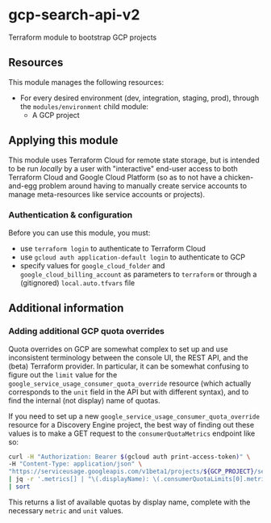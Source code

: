 # gcp-search-api-v2
Terraform module to bootstrap GCP projects

## Resources
This module manages the following resources:
- For every desired environment (dev, integration, staging, prod), through the `modules/environment`
  child module:
  - A GCP project

## Applying this module
This module uses Terraform Cloud for remote state storage, but is intended to be run *locally* by a
user with "interactive" end-user access to both Terraform Cloud and Google Cloud Platform (so as to
not have a chicken-and-egg problem around having to manually create service accounts to manage
meta-resources like service accounts or projects).

### Authentication & configuration
Before you can use this module, you must:
- use `terraform login` to authenticate to Terraform Cloud
- use `gcloud auth application-default login` to authenticate to GCP
- specify values for `google_cloud_folder` and `google_cloud_billing_account` as parameters to
  `terraform` or through a (gitignored) `local.auto.tfvars` file

## Additional information
### Adding additional GCP quota overrides
Quota overrides on GCP are somewhat complex to set up and use inconsistent terminology between the
console UI, the REST API, and the (beta) Terraform provider. In particular, it can be somewhat
confusing to figure out the `limit` value for the `google_service_usage_consumer_quota_override`
resource (which actually corresponds to the `unit` field in the API but with different syntax), and
to find the internal (not display) name of quotas.

If you need to set up a new `google_service_usage_consumer_quota_override` resource for a Discovery
Engine project, the best way of finding out these values is to make a GET request to the
`consumerQuotaMetrics` endpoint like so:

```bash
curl -H "Authorization: Bearer $(gcloud auth print-access-token)" \
-H "Content-Type: application/json" \
"https://serviceusage.googleapis.com/v1beta1/projects/${GCP_PROJECT}/services/discoveryengine.googleapis.com/consumerQuotaMetrics" \
| jq -r '.metrics[] | "\(.displayName): \(.consumerQuotaLimits[0].metric) (\(.consumerQuotaLimits[0].unit | gsub("[1\\{\\}]";"")))"' \
| sort
```

This returns a list of available quotas by display name, complete with the necessary `metric` and
`unit` values.
